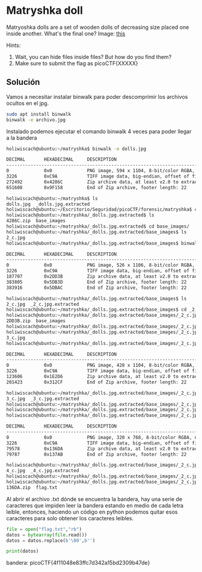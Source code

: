 # Matryshka doll
Matryoshka dolls are a set of wooden dolls of decreasing size placed one inside another. What's the final one? Image: [this](https://mercury.picoctf.net/static/b6205dd933ec01c022c4e6acbdf11116/dolls.jpg)

Hints:
1. Wait, you can hide files inside files? But how do you find them?
2. Make sure to submit the flag as picoCTF{XXXXX}

## Solución
Vamos a necesitar instalar binwalk para poder descomprimir los archivos ocultos en el jpg.
``` bash
sudo apt install binwalk
binwalk -e archivo.jpg
```

Instalado podemos ejecutar el comando binwalk 4 veces para poder llegar a la bandera
``` bash
holiwiscach@ubuntu:~/matryshka$ binwalk -e dolls.jpg 

DECIMAL       HEXADECIMAL     DESCRIPTION
--------------------------------------------------------------------------------
0             0x0             PNG image, 594 x 1104, 8-bit/color RGBA, non-interlaced
3226          0xC9A           TIFF image data, big-endian, offset of first image directory: 8
272492        0x4286C         Zip archive data, at least v2.0 to extract, compressed size: 378950, uncompressed size: 383938, name: base_images/2_c.jpg
651608        0x9F158         End of Zip archive, footer length: 22

holiwiscach@ubuntu:~/matryshka$ ls
dolls.jpg  _dolls.jpg.extracted
holiwiscach@ubuntu:~/Escritorio/Seguridad/picoCTF/forensic/matryshka$ cd _dolls.jpg.extracted/
holiwiscach@ubuntu:~/matryshka/_dolls.jpg.extracted$ ls
4286C.zip  base_images
holiwiscach@ubuntu:~/matryshka/_dolls.jpg.extracted$ cd base_images/
holiwiscach@ubuntu:~/matryshka/_dolls.jpg.extracted/base_images$ ls
2_c.jpg
holiwiscach@ubuntu:~/matryshka/_dolls.jpg.extracted/base_images$ binwalk -e 2_c.jpg 

DECIMAL       HEXADECIMAL     DESCRIPTION
--------------------------------------------------------------------------------
0             0x0             PNG image, 526 x 1106, 8-bit/color RGBA, non-interlaced
3226          0xC9A           TIFF image data, big-endian, offset of first image directory: 8
187707        0x2DD3B         Zip archive data, at least v2.0 to extract, compressed size: 196043, uncompressed size: 201445, name: base_images/3_c.jpg
383805        0x5DB3D         End of Zip archive, footer length: 22
383916        0x5DBAC         End of Zip archive, footer length: 22

holiwiscach@ubuntu:~/matryshka/_dolls.jpg.extracted/base_images$ ls
2_c.jpg  _2_c.jpg.extracted
holiwiscach@ubuntu:~/matryshka/_dolls.jpg.extracted/base_images$ cd _2_c.jpg.extracted/
holiwiscach@ubuntu:~/matryshka/_dolls.jpg.extracted/base_images/_2_c.jpg.extracted$ ls
2DD3B.zip  base_images
holiwiscach@ubuntu:~/matryshka/_dolls.jpg.extracted/base_images/_2_c.jpg.extracted$ cd base_images/
holiwiscach@ubuntu:~/matryshka/_dolls.jpg.extracted/base_images/_2_c.jpg.extracted/base_images$ ls
3_c.jpg
holiwiscach@ubuntu:~/matryshka/_dolls.jpg.extracted/base_images/_2_c.jpg.extracted/base_images$ binwalk -e 3_c.jpg 

DECIMAL       HEXADECIMAL     DESCRIPTION
--------------------------------------------------------------------------------
0             0x0             PNG image, 428 x 1104, 8-bit/color RGBA, non-interlaced
3226          0xC9A           TIFF image data, big-endian, offset of first image directory: 8
123606        0x1E2D6         Zip archive data, at least v2.0 to extract, compressed size: 77651, uncompressed size: 79809, name: base_images/4_c.jpg
201423        0x312CF         End of Zip archive, footer length: 22

holiwiscach@ubuntu:~/matryshka/_dolls.jpg.extracted/base_images/_2_c.jpg.extracted/base_images$ ls
3_c.jpg  _3_c.jpg.extracted
holiwiscach@ubuntu:~/matryshka/_dolls.jpg.extracted/base_images/_2_c.jpg.extracted/base_images$ cd _3_c.jpg.extracted/
holiwiscach@ubuntu:~/matryshka/_dolls.jpg.extracted/base_images/_2_c.jpg.extracted/base_images/_3_c.jpg.extracted$ cd base_images/
holiwiscach@ubuntu:~/matryshka/_dolls.jpg.extracted/base_images/_2_c.jpg.extracted/base_images/_3_c.jpg.extracted/base_images$ binwalk -e 4_c.jpg 

DECIMAL       HEXADECIMAL     DESCRIPTION
--------------------------------------------------------------------------------
0             0x0             PNG image, 320 x 768, 8-bit/color RGBA, non-interlaced
3226          0xC9A           TIFF image data, big-endian, offset of first image directory: 8
79578         0x136DA         Zip archive data, at least v2.0 to extract, compressed size: 65, uncompressed size: 81, name: flag.txt
79787         0x137AB         End of Zip archive, footer length: 22

holiwiscach@ubuntu:~/matryshka/_dolls.jpg.extracted/base_images/_2_c.jpg.extracted/base_images/_3_c.jpg.extracted/base_images$ ls
4_c.jpg  _4_c.jpg.extracted
holiwiscach@ubuntu:~/matryshka/_dolls.jpg.extracted/base_images/_2_c.jpg.extracted/base_images/_3_c.jpg.extracted/base_images$ cd _4_c.jpg.extracted/
holiwiscach@ubuntu:~/matryshka/_dolls.jpg.extracted/base_images/_2_c.jpg.extracted/base_images/_3_c.jpg.extracted/base_images/_4_c.jpg.extracted$ ls
136DA.zip  flag.txt
```

Al abrir el archivo .txt dónde se encuentra la bandera, hay una serie de caracteres que impiden leer la bandera estando en medio de cada letra leíble, entonces, haciendo un código en python podemos quitar esos caracteres para solo obtener los caracteres leibles.

``` python
file = open("flag.txt","rb")
datos = bytearray(file.read())
datos = datos.replace(b'\00',b'')

print(datos)
```


bandera:
picoCTF{4f11048e83ffc7d342a15bd2309b47de}